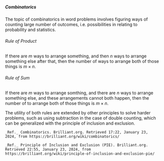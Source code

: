 <h5>Combinatorics</h5>
The topic of combinatorics in word problems involves figuring ways of counting large number of outcomes, i.e. possibilities in relating to probability and statistics.

<h6>Rule of Product</h6>

If there are $m$ ways to arrange something, and then $n$ ways to arrange something else after that, then the number of ways to arrange both of those things is $m×n$.

<h6>Rule of Sum</h6>

If there are $m$ ways to arrange somthing, and there are $n$ ways to arrange something else, and these arrangements cannot both happen, then the number of to arrange both of those things is $m×n$.

The utility of both rules are extended by other principles to solve harder problems, such as using subtraction in the case of double counting, which can be generalized with the principle of inclusion and exclusion. 
```
_Ref._ Combinatorics. Brilliant.org. Retrieved 17:22, January 23, 2024, from https://brilliant.org/wiki/combinatorics/

_Ref._ Principle of Inclusion and Exclusion (PIE). Brilliant.org. Retrieved 22:55, January 23, 2024, from https://brilliant.org/wiki/principle-of-inclusion-and-exclusion-pie/
```

